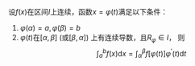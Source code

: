 

设$f(x)$在区间$I$上连续，函数$x=\varphi(t)$满足以下条件：
1. $\varphi(\alpha)=a,\varphi(\beta)=b$
2. $\varphi(t)$在$[\alpha,\beta]$ (或$[\beta,\alpha]$) 上有连续导数，且$\displaystyle{R_\varphi \in I}$，
则
$$
\int_a^bf\left(x\right)\mathrm{d}x=\int_\alpha^\beta f\left[\varphi(t)\right]\varphi^{\prime}\left(t\right)\mathrm{d}t
$$

